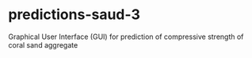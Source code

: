 # predictions-saud-3
Graphical User Interface (GUI) for prediction of compressive strength of coral sand aggregate
